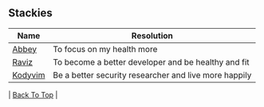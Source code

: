 ## Stackies

| Name                                                 | Resolution                                                | 
|------------------------------------------------------|-----------------------------------------------------------|
| [Abbey](https://github.com/AbbeyIT)                  | To focus on my health more                                | 
| [Raviz](https://github.com/gorvyz)                   | To become a better developer and be healthy and fit       |
| [Kodyvim](https://github.com/emmydev9)               | Be a better security researcher and live more happily     |

| [Back To Top](#Stackies) |
